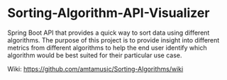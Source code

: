 # Sorting-Algorithm-API-Visualizer
Spring Boot API that provides a quick way to sort data using different algorithms. The purpose of this project is to provide insight into different metrics from different algorithms to help the end user identify which algorithm would be best suited for their particular use case.

Wiki: https://github.com/amtamusic/Sorting-Algorithms/wiki
